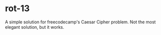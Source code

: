 # rot-13
A simple solution for freecodecamp's Caesar Cipher problem. Not the most elegant solution, but it works.
